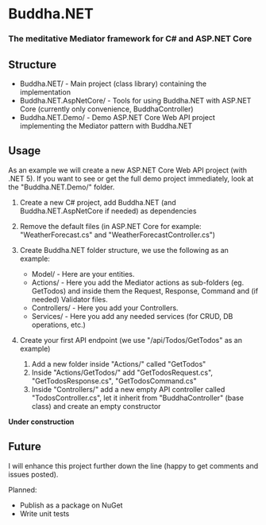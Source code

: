# Buddha.NET
### The meditative Mediator framework for C# and ASP.NET Core

Structure
------
- Buddha.NET/ - Main project (class library) containing the implementation
- Buddha.NET.AspNetCore/ - Tools for using Buddha.NET with ASP.NET Core (currently only convenience, BuddhaController)
- Buddha.NET.Demo/ - Demo ASP.NET Core Web API project implementing the Mediator pattern with Buddha.NET

Usage
------
As an example we will create a new ASP.NET Core Web API project (with .NET 5).
If you want to see or get the full demo project immediately, look at the "Buddha.NET.Demo/" folder. 

1. Create a new C# project, add Buddha.NET (and Buddha.NET.AspNetCore if needed) as dependencies
2. Remove the default files (in ASP.NET Core for example: "WeatherForecast.cs" and "WeatherForecastController.cs")
3. Create Buddha.NET folder structure, we use the following as an example:
    - Model/ - Here are your entities.
    - Actions/ - Here you add the Mediator actions as sub-folders (eg. GetTodos) and inside them the Request, Response, Command and (if needed) Validator files.
    - Controllers/ - Here you add your Controllers.
    - Services/ - Here you add any needed services (for CRUD, DB operations, etc.)

4. Create your first API endpoint (we use "/api/Todos/GetTodos" as an example)
   1. Add a new folder inside "Actions/" called "GetTodos"
   2. Inside "Actions/GetTodos/" add "GetTodosRequest.cs", "GetTodosResponse.cs", "GetTodosCommand.cs"
   3. Inside "Controllers/" add a new empty API controller called "TodosController.cs", let it inherit from "BuddhaController" (base class) and create an empty constructor
   
**__Under construction__**


Future
------
I will enhance this project further down the line (happy to get comments and issues posted).

Planned:
- Publish as a package on NuGet
- Write unit tests